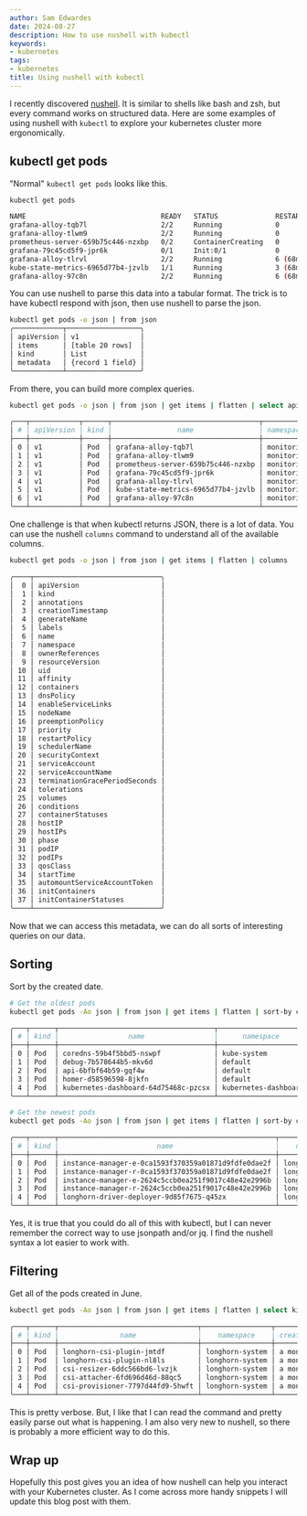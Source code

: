 ```yaml
---
author: Sam Edwardes
date: 2024-08-27
description: How to use nushell with kubectl
keywords:
- kubernetes
tags:
- kubernetes
title: Using nushell with kubectl
---
```


I recently discovered [nushell](https://www.nushell.sh/). It is similar to shells like bash and zsh, but every command works on structured data. Here are some examples of using nushell with `kubectl` to explore your kubernetes cluster more ergonomically.

## kubectl get pods

"Normal" `kubectl get pods` looks like this.

```bash
kubectl get pods

NAME                                 READY   STATUS              RESTARTS      AGE
grafana-alloy-tqb7l                  2/2     Running             0             2d14h
grafana-alloy-tlwm9                  2/2     Running             0             2d14h
prometheus-server-659b75c446-nzxbp   0/2     ContainerCreating   0             10h
grafana-79c45cd5f9-jpr6k             0/1     Init:0/1            0             10h
grafana-alloy-tlrvl                  2/2     Running             6 (68m ago)   2d14h
kube-state-metrics-6965d77b4-jzvlb   1/1     Running             3 (68m ago)   2d14h
grafana-alloy-97c8n                  2/2     Running             6 (68m ago)   2d14h
```

You can use nushell to parse this data into a tabular format. The trick is to have kubectl respond with json, then use nushell to parse the json.

```bash
kubectl get pods -o json | from json
╭────────────┬──────────────────╮
│ apiVersion │ v1               │
│ items      │ [table 20 rows]  │
│ kind       │ List             │
│ metadata   │ {record 1 field} │
╰────────────┴──────────────────╯
```

From there, you can build more complex queries.

```bash
kubectl get pods -o json | from json | get items | flatten | select apiVersion kind name namespace creationTimestamp

╭───┬────────────┬──────┬────────────────────────────────────┬────────────┬──────────────────────╮
│ # │ apiVersion │ kind │                name                │ namespace  │  creationTimestamp   │
├───┼────────────┼──────┼────────────────────────────────────┼────────────┼──────────────────────┤
│ 0 │ v1         │ Pod  │ grafana-alloy-tqb7l                │ monitoring │ 2024-07-12T01:49:46Z │
│ 1 │ v1         │ Pod  │ grafana-alloy-tlwm9                │ monitoring │ 2024-07-12T01:49:46Z │
│ 2 │ v1         │ Pod  │ prometheus-server-659b75c446-nzxbp │ monitoring │ 2024-07-14T06:24:25Z │
│ 3 │ v1         │ Pod  │ grafana-79c45cd5f9-jpr6k           │ monitoring │ 2024-07-14T06:24:25Z │
│ 4 │ v1         │ Pod  │ grafana-alloy-tlrvl                │ monitoring │ 2024-07-12T01:49:46Z │
│ 5 │ v1         │ Pod  │ kube-state-metrics-6965d77b4-jzvlb │ monitoring │ 2024-07-12T01:46:58Z │
│ 6 │ v1         │ Pod  │ grafana-alloy-97c8n                │ monitoring │ 2024-07-12T01:49:46Z │
╰───┴────────────┴──────┴────────────────────────────────────┴────────────┴──────────────────────╯
```

One challenge is that when kubectl returns JSON, there is a lot of data. You can use the nushell `columns` command to understand all of the available columns.

```bash
kubectl get pods -o json | from json | get items | flatten | columns

╭────┬───────────────────────────────╮
│  0 │ apiVersion                    │
│  1 │ kind                          │
│  2 │ annotations                   │
│  3 │ creationTimestamp             │
│  4 │ generateName                  │
│  5 │ labels                        │
│  6 │ name                          │
│  7 │ namespace                     │
│  8 │ ownerReferences               │
│  9 │ resourceVersion               │
│ 10 │ uid                           │
│ 11 │ affinity                      │
│ 12 │ containers                    │
│ 13 │ dnsPolicy                     │
│ 14 │ enableServiceLinks            │
│ 15 │ nodeName                      │
│ 16 │ preemptionPolicy              │
│ 17 │ priority                      │
│ 18 │ restartPolicy                 │
│ 19 │ schedulerName                 │
│ 20 │ securityContext               │
│ 21 │ serviceAccount                │
│ 22 │ serviceAccountName            │
│ 23 │ terminationGracePeriodSeconds │
│ 24 │ tolerations                   │
│ 25 │ volumes                       │
│ 26 │ conditions                    │
│ 27 │ containerStatuses             │
│ 28 │ hostIP                        │
│ 29 │ hostIPs                       │
│ 30 │ phase                         │
│ 31 │ podIP                         │
│ 32 │ podIPs                        │
│ 33 │ qosClass                      │
│ 34 │ startTime                     │
│ 35 │ automountServiceAccountToken  │
│ 36 │ initContainers                │
│ 37 │ initContainerStatuses         │
╰────┴───────────────────────────────╯
```

Now that we can access this metadata, we can do all sorts of interesting queries on our data.

## Sorting

Sort by the created date.

```bash
# Get the oldest pods
kubectl get pods -Ao json | from json | get items | flatten | sort-by creationTimestamp | select kind name namespace creationTimestamp | first 5

╭───┬──────┬──────────────────────────────────────┬──────────────────────┬──────────────────────╮
│ # │ kind │                 name                 │      namespace       │  creationTimestamp   │
├───┼──────┼──────────────────────────────────────┼──────────────────────┼──────────────────────┤
│ 0 │ Pod  │ coredns-59b4f5bbd5-nswpf             │ kube-system          │ 2023-06-19T23:00:16Z │
│ 1 │ Pod  │ debug-7b578644b5-mkv6d               │ default              │ 2023-06-22T21:53:34Z │
│ 2 │ Pod  │ api-6bfbf64b59-gqf4w                 │ default              │ 2024-01-19T02:54:50Z │
│ 3 │ Pod  │ homer-d58596598-8jkfn                │ default              │ 2024-05-15T13:35:12Z │
│ 4 │ Pod  │ kubernetes-dashboard-64d75468c-pzcsx │ kubernetes-dashboard │ 2024-05-15T13:35:12Z │
╰───┴──────┴──────────────────────────────────────┴──────────────────────┴──────────────────────╯

# Get the newest pods
kubectl get pods -Ao json | from json | get items | flatten | sort-by creationTimestamp --reverse | select kind name namespace creationTimestamp | first 5

╭───┬──────┬─────────────────────────────────────────────────────┬─────────────────┬──────────────────────╮
│ # │ kind │                        name                         │    namespace    │  creationTimestamp   │
├───┼──────┼─────────────────────────────────────────────────────┼─────────────────┼──────────────────────┤
│ 0 │ Pod  │ instance-manager-e-0ca1593f370359a01871d9fdfe0dae2f │ longhorn-system │ 2024-07-14T15:33:19Z │
│ 1 │ Pod  │ instance-manager-r-0ca1593f370359a01871d9fdfe0dae2f │ longhorn-system │ 2024-07-14T15:33:19Z │
│ 2 │ Pod  │ instance-manager-e-2624c5ccb0ea251f9017c48e42e2996b │ longhorn-system │ 2024-07-14T15:33:16Z │
│ 3 │ Pod  │ instance-manager-r-2624c5ccb0ea251f9017c48e42e2996b │ longhorn-system │ 2024-07-14T15:33:16Z │
│ 4 │ Pod  │ longhorn-driver-deployer-9d85f7675-q45zx            │ longhorn-system │ 2024-07-14T06:29:08Z │
╰───┴──────┴─────────────────────────────────────────────────────┴─────────────────┴──────────────────────╯
```

Yes, it is true that you could do all of this with kubectl, but I can never remember the correct way to use jsonpath and/or jq. I find the nushell syntax a lot easier to work with.

## Filtering

Get all of the pods created in June.

```bash
kubectl get pods -Ao json | from json | get items | flatten | select kind name namespace creationTimestamp | into datetime creationTimestamp | insert month { $in.creationTimestamp | date to-record | get month } | where month == 6 | first 5

╭───┬──────┬──────────────────────────────────┬─────────────────┬───────────────────┬───────╮
│ # │ kind │               name               │    namespace    │ creationTimestamp │ month │
├───┼──────┼──────────────────────────────────┼─────────────────┼───────────────────┼───────┤
│ 0 │ Pod  │ longhorn-csi-plugin-jmtdf        │ longhorn-system │ a month ago       │     6 │
│ 1 │ Pod  │ longhorn-csi-plugin-nl8ls        │ longhorn-system │ a month ago       │     6 │
│ 2 │ Pod  │ csi-resizer-6ddc566bd6-lvzjk     │ longhorn-system │ a month ago       │     6 │
│ 3 │ Pod  │ csi-attacher-6fd696d46d-88qc5    │ longhorn-system │ a month ago       │     6 │
│ 4 │ Pod  │ csi-provisioner-7797d44fd9-5hwft │ longhorn-system │ a month ago       │     6 │
╰───┴──────┴──────────────────────────────────┴─────────────────┴───────────────────┴───────╯
```

This is pretty verbose. But, I like that I can read the command and pretty easily parse out what is happening. I am also very new to nushell, so there is probably a more efficient way to do this.


## Wrap up

Hopefully this post gives you an idea of how nushell can help you interact with your Kubernetes cluster. As I come across more handy snippets I will update this blog post with them.